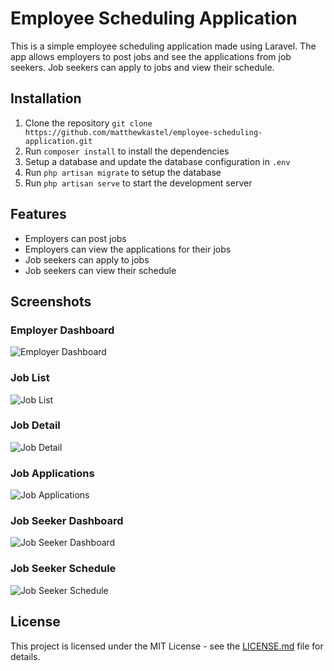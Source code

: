 # Employee Scheduling Application

This is a simple employee scheduling application made using Laravel. The app allows employers to post jobs and see the applications from job seekers. Job seekers can apply to jobs and view their schedule.

## Installation

1. Clone the repository `git clone https://github.com/matthewkastel/employee-scheduling-application.git`
2. Run `composer install` to install the dependencies
3. Setup a database and update the database configuration in `.env`
4. Run `php artisan migrate` to setup the database
5. Run `php artisan serve` to start the development server

## Features

-   Employers can post jobs
-   Employers can view the applications for their jobs
-   Job seekers can apply to jobs
-   Job seekers can view their schedule

## Screenshots

### Employer Dashboard

![Employer Dashboard](screenshots/employer-dashboard.png)

### Job List

![Job List](screenshots/job-list.png)

### Job Detail

![Job Detail](screenshots/job-detail.png)

### Job Applications

![Job Applications](screenshots/job-applications.png)

### Job Seeker Dashboard

![Job Seeker Dashboard](screenshots/job-seeker-dashboard.png)

### Job Seeker Schedule

![Job Seeker Schedule](screenshots/job-seeker-schedule.png)

## License

This project is licensed under the MIT License - see the [LICENSE.md](LICENSE.md) file for details.
